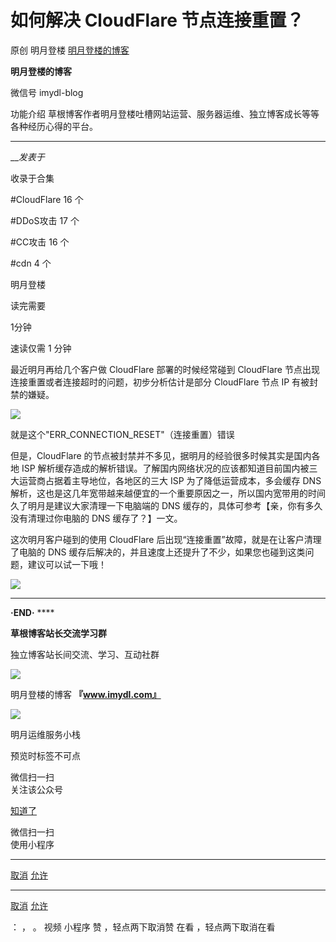 #  如何解决 CloudFlare 节点连接重置？

原创 明月登楼 [ 明月登楼的博客 ](javascript:void\(0\);)

**明月登楼的博客** ![]()

微信号 imydl-blog

功能介绍 草根博客作者明月登楼吐槽网站运营、服务器运维、独立博客成长等等各种经历心得的平台。

____

___发表于_

收录于合集

#CloudFlare 16 个

#DDoS攻击 17 个

#CC攻击 16 个

#cdn 4 个

  

明月登楼

读完需要

1分钟

速读仅需 1 分钟

最近明月再给几个客户做 CloudFlare 部署的时候经常碰到 CloudFlare 节点出现连接重置或者连接超时的问题，初步分析估计是部分
CloudFlare 节点 IP 有被封禁的嫌疑。

![](https://gitee.com/fuli009/images/raw/master/public/20230714180235.png)

就是这个"ERR_CONNECTION_RESET"（连接重置）错误

但是，CloudFlare 的节点被封禁并不多见，据明月的经验很多时候其实是国内各地 ISP
解析缓存造成的解析错误。了解国内网络状况的应该都知道目前国内被三大运营商占据着主导地位，各地区的三大 ISP 为了降低运营成本，多会缓存 DNS
解析，这也是这几年宽带越来越便宜的一个重要原因之一，所以国内宽带用的时间久了明月是建议大家清理一下电脑端的 DNS
缓存的，具体可参考【亲，你有多久没有清理过你电脑的 DNS 缓存了？】一文。

这次明月客户碰到的使用 CloudFlare 后出现“连接重置”故障，就是在让客户清理了电脑的 DNS
缓存后解决的，并且速度上还提升了不少，如果您也碰到这类问题，建议可以试一下哦！

![](https://gitee.com/fuli009/images/raw/master/public/20230714180236.png)

 ****

 **·END·** ****

 **草根博客站长交流学习群**

独立博客站长间交流、学习、互动社群

![](https://gitee.com/fuli009/images/raw/master/public/20230714180237.png)

明月登楼的博客 **『www.imydl.com』**

![](https://gitee.com/fuli009/images/raw/master/public/20230714180238.png)

明月运维服务小栈

  

预览时标签不可点

微信扫一扫  
关注该公众号

[知道了](javascript:;)

微信扫一扫  
使用小程序

****

[取消](javascript:void\(0\);) [允许](javascript:void\(0\);)

****

[取消](javascript:void\(0\);) [允许](javascript:void\(0\);)

： ， 。   视频 小程序 赞 ，轻点两下取消赞 在看 ，轻点两下取消在看

